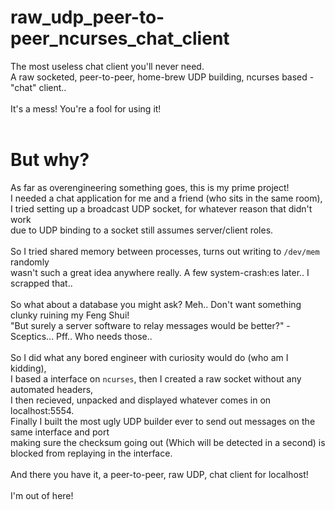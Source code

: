 # raw_udp_peer-to-peer_ncurses_chat_client

The most useless chat client you'll never need.<br>
A raw socketed, peer-to-peer, home-brew UDP building, ncurses based - "chat" client..<br>
<br>
It's a mess! You're a fool for using it!<br>
<br>

# But why?

As far as overengineering something goes, this is my prime project!<br>
I needed a chat application for me and a friend (who sits in the same room),<br>
I tried setting up a broadcast UDP socket, for whatever reason that didn't work<br>
due to UDP binding to a socket still assumes server/client roles.<br>
<br>
So I tried shared memory between processes, turns out writing to `/dev/mem` randomly<br>
wasn't such a great idea anywhere really. A few system-crash:es later.. I scrapped that..<br>
<br>
So what about a database you might ask? Meh.. Don't want something clunky ruining my Feng Shui!<br>
"But surely a server software to relay messages would be better?" - Sceptics... Pff.. Who needs those..<br>
<br>
So I did what any bored engineer with curiosity would do (who am I kidding),<br>
I based a interface on `ncurses`, then I created a raw socket without any automated headers,<br>
I then recieved, unpacked and displayed whatever comes in on localhost:5554.<br>
Finally I built the most ugly UDP builder ever to send out messages on the same interface and port<br>
making sure the checksum going out (Which will be detected in a second) is blocked from replaying in the interface.<br>
<br>
And there you have it, a peer-to-peer, raw UDP, chat client for localhost!<br>
<br>
I'm out of here!
